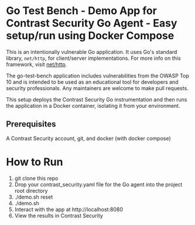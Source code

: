 # Go Test Bench - Demo App for Contrast Security Go Agent - Easy setup/run using Docker Compose


This is an intentionally vulnerable Go application. It uses Go's standard library, `net/http`,
for client/server implementations. For more info on this framework, visit
[net/http](https://golang.org/pkg/net/http/).

The go-test-bench application includes vulnerabilities from the OWASP Top
10 and is intended to be used as an educational tool for developers and
security professionals. Any maintainers are welcome to make pull requests.

This setup deploys the Contrast Security Go instrumentation and then runs the application in a Docker container, isolating it from your environment.

## Prerequisites

A Contrast Security account, git, and docker (with docker compose)

# How to Run

1. git clone this repo
2. Drop your contrast_security.yaml file for the Go agent into the project root directory
3. ./demo.sh reset
4. ./demo.sh
5. Interact with the app at http://localhost:8080
6. View the results in Contrast Security

